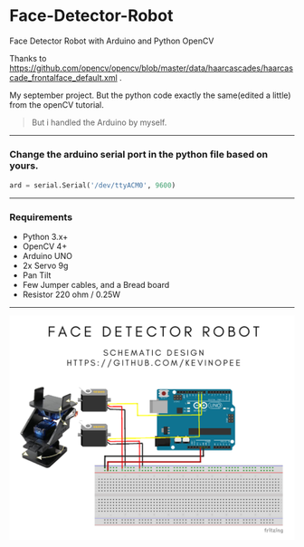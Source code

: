 # Face-Detector-Robot
Face Detector Robot with Arduino and Python OpenCV

Thanks to https://github.com/opencv/opencv/blob/master/data/haarcascades/haarcascade_frontalface_default.xml .

My september project. But the python code exactly the same(edited a little) from the openCV tutorial.

> But i handled the Arduino by myself.

-----

### Change the arduino serial port in the python file based on yours.

```py
ard = serial.Serial('/dev/ttyACM0', 9600) 
```
-----

### Requirements

- Python 3.x+
- OpenCV 4+
- Arduino UNO
- 2x Servo 9g
- Pan Tilt
- Few Jumper cables, and a Bread board
- Resistor 220 ohm / 0.25W

-----

![alt text](https://github.com/kevinopee/Face-Detector-Robot/blob/main/koko.png?raw=true)
